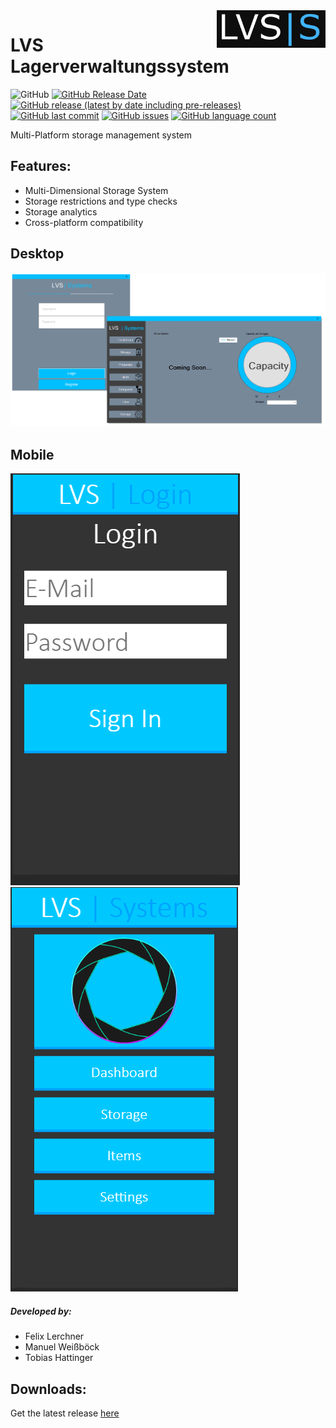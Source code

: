 <img align="right" width="auto" height="60" src="https://github.com/TobiHatti/LVS_Lagerverwaltungssystem/blob/master/LVS_Logo_S.png">

# LVS Lagerverwaltungssystem

![GitHub](https://img.shields.io/github/license/TobiHatti/LVS_Lagerverwaltungssystem)
[![GitHub Release Date](https://img.shields.io/github/release-date/TobiHatti/LVS_Lagerverwaltungssystem)](https://github.com/TobiHatti/LVS_Lagerverwaltungssystem/releases)
[![GitHub release (latest by date including pre-releases)](https://img.shields.io/github/v/release/TobiHatti/LVS_Lagerverwaltungssystem?include_prereleases)](https://github.com/TobiHatti/LVS_Lagerverwaltungssystem/releases)
[![GitHub last commit](https://img.shields.io/github/last-commit/TobiHatti/LVS_Lagerverwaltungssystem)](https://github.com/TobiHatti/LVS_Lagerverwaltungssystem/commits/master)
[![GitHub issues](https://img.shields.io/github/issues-raw/TobiHatti/LVS_Lagerverwaltungssystem)](https://github.com/TobiHatti/LVS_Lagerverwaltungssystem/issues)
[![GitHub language count](https://img.shields.io/github/languages/count/TobiHatti/LVS_Lagerverwaltungssystem)](https://github.com/TobiHatti/LVS_Lagerverwaltungssystem)

Multi-Platform storage management system

## Features:
- Multi-Dimensional Storage System
- Storage restrictions and type checks
- Storage analytics
- Cross-platform compatibility

## Desktop
![image](https://github.com/TobiHatti/LVS_Lagerverwaltungssystem/blob/master/LVS_Sample_01.png)

## Mobile
![image](https://github.com/TobiHatti/LVS_Lagerverwaltungssystem/blob/master/LVS_Sample_02.png)
![image](https://github.com/TobiHatti/LVS_Lagerverwaltungssystem/blob/master/LVS_Sample_03.png)

##### Developed by:
- Felix Lerchner
- Manuel Weißböck
- Tobias Hattinger

## Downloads:
Get the latest release [here](https://github.com/TobiHatti/LVS_Lagerverwaltungssystem/releases)
